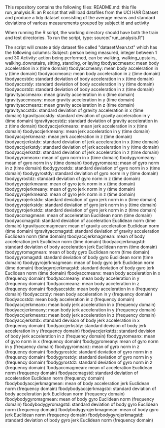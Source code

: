 This repository contains the following files:
   README.md:       this file
   run_analysis.R:  an R script that will load datafiles from the 
                    UCI HAR Dataset and produce a tidy dataset consisting
                    of the average means and standard deviations of various
                    measurements grouped by subject id and activity

When running the R script, the working directory should have both the
train and test directories. To run the script, type:
   source("run_analysis.R")

The script will create a tidy dataset file called "datasetMean.txt" which
has the following columns:
   Subject: person being measured, integer between 1 and 30
   Activity: action being performed, can be walking, walking_upstairs, walking_downstairs, sitting, standing, or laying
   tbodyaccmeanx: mean body acceleration in x (time domain)
   tbodyaccmeany: mean body acceleration in y (time domain)
   tbodyaccmeanz: mean body acceleration in z (time domain)
   tbodyaccstdx: standard deviation of body acceleration in x (time domain)
   tbodyaccstdy: standard deviation of body acceleration in y (time domain)
   tbodyaccstdz: standard deviation of body acceleration in z (time domain)
   tgravityaccmeanx: mean gravity acceleration in x (time domain) 
   tgravityaccmeany: mean gravity acceleration in y (time domain)
   tgravityaccmeanz: mean gravity acceleration in z (time domain)
   tgravityaccstdx: standard deviation of gravity acceleration in x (time domain)
   tgravityaccstdy: standard deviation of gravity acceleration in y (time domain)
   tgravityaccstdz: standard deviation of gravity acceleration in z (time domain)
   tbodyaccjerkmeanx: mean jerk acceleration in x (time domain)
   tbodyaccjerkmeany: mean jerk acceleration in y (time domain)
   tbodyaccjerkmeanz: mean jerk acceleration in z (time domain)
   tbodyaccjerkstdx: standard deviation of jerk acceleration in x (time domain)
   tbodyaccjerkstdy: standard deviation of jerk acceleration in y (time domain)
   tbodyaccjerkstdz: standard deviation of jerk acceleration in z (time domain)
   tbodygyromeanx: mean of gyro norm in x (time domain)
   tbodygyromeany: mean of gyro norm in y (time domain)
   tbodygyromeanz: mean of gyro norm in z (time domain)
   tbodygyrostdx: standard deviation of gyro norm in x (time domain)
   tbodygyrostdy: standard deviation of gyro norm in y (time domain)
   tbodygyrostdz: standard deviation of gyro norm in z (time domain)
   tbodygyrojerkmeanx: mean of gyro jerk norm in x (time domain)
   tbodygyrojerkmeany: mean of gyro jerk norm in y (time domain)
   tbodygyrojerkmeanz: mean of gyro jerk norm in z (time domain)
   tbodygyrojerkstdx: standard deviation of gyro jerk norm in x (time domain)
   tbodygyrojerkstdy: standard deviation of gyro jerk norm in y (time domain)
   tbodygyrojerkstdz: standard deviation of gyro jerk norm in z (time domain)
   tbodyaccmagmean: mean of acceleration Euclidean norm (time domain)
   tbodyaccmagstd: standard deviation of acceleration Euclidean norm (time domain)
   tgravityaccmagmean: mean of gravity acceleration Euclidean norm (time domain)
   tgravityaccmagstd: standard deviation of gravity acceleration Euclidean norm (time domain)
   tbodyaccjerkmagmean: mean of body acceleration jerk Euclidean norm (time domain)
   tbodyaccjerkmagstd: standard deviation of body acceleration jerk Euclidean norm (time domain)
   tbodygyromagmean: mean of body gyro Euclidean norm (time domain)
   tbodygyromagstd: standard deviation of body gyro Euclidean norm (time domain)
   tbodygyrojerkmagmean: mean of body gyro jerk Euclidean norm (time domain)
   tbodygyrojerkmagstd: standard deviation of body gyro jerk Euclidean norm (time domain)
   fbodyaccmeanx: mean body acceleration in x (frequency domain)
   fbodyaccmeany: mean body acceleration in y (frequency domain)
   fbodyaccmeanz: mean body acceleration in z (frequency domain)
   fbodyaccstdx: mean body acceleration in x (frequency domain)
   fbodyaccstdy: mean body acceleration in y (frequency domain)
   fbodyaccstdz: mean body acceleration in z (frequency domain)
   fbodyaccjerkmeanx: mean body jerk acceleration in x (frequency domain)
   fbodyaccjerkmeany: mean body jerk acceleration in y (frequency domain)
   fbodyaccjerkmeanz: mean body jerk acceleration in z (frequency domain)
   fbodyaccjerkstdx: standard devision of body jerk acceleration in x (frequency domain)
   fbodyaccjerkstdy: standard devision of body jerk acceleration in y (frequency domain)
   fbodyaccjerkstdz: standard devision of body jerk acceleration in z (frequency domain)
   fbodygyromeanx: mean of gyro norm in x (frequency domain)
   fbodygyromeany: mean of gyro norm in y (frequency domain)
   fbodygyromeanz: mean of gyro norm in z (frequency domain)
   fbodygyrostdx: standard deviation of gyro norm in x (frequency domain)
   fbodygyrostdy: standard deviation of gyro norm in y (frequency domain)
   fbodygyrostdz: standard deviation of gyro norm in z (frequency domain)
   fbodyaccmagmean: mean of acceleration Euclidean norm (frequency domain)
   fbodyaccmagstd: standard deviation of acceleration Euclidean norm (frequency domain)
   fbodybodyaccjerkmagmean: mean of body acceleration jerk Euclidean norm (frequency domain)
   fbodybodyaccjerkmagstd: standard deviation of body acceleration jerk Euclidean norm (frequency domain)
   fbodybodygyromagmean: mean of body gyro Euclidean norm (frequency domain)
   fbodybodygyromagstd: standard deviation of body gyro Euclidean norm (frequency domain)
   fbodybodygyrojerkmagmean: mean of body gyro jerk Euclidean norm (frequency domain)
   fbodybodygyrojerkmagstd: standard deviation of body gyro jerk Euclidean norm (frequency domain)
